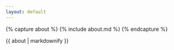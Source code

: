 ```yaml
---
layout: default
---
```


{% capture about %}
{% include about.md %}
{% endcapture %}

{{ about | markdownify }}

